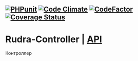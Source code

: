 [![PHPunit](https://github.com/Jagepard/Rudra-Controller/actions/workflows/php.yml/badge.svg)](https://github.com/Jagepard/Rudra-Controller/actions/workflows/php.yml)
[![Code Climate](https://codeclimate.com/github/Jagepard/Rudra-Controller/badges/gpa.svg)](https://codeclimate.com/github/Jagepard/Rudra-Controller)
[![CodeFactor](https://www.codefactor.io/repository/github/jagepard/rudra-controller/badge)](https://www.codefactor.io/repository/github/jagepard/rudra-controller)
[![Coverage Status](https://coveralls.io/repos/github/Jagepard/Rudra-Controller/badge.svg?branch=master)](https://coveralls.io/github/Jagepard/Rudra-Controller?branch=master)
-----

# Rudra-Controller | [API](https://github.com/Jagepard/Rudra-Controller/blob/master/docs.md "Documentation API")
Контроллер
